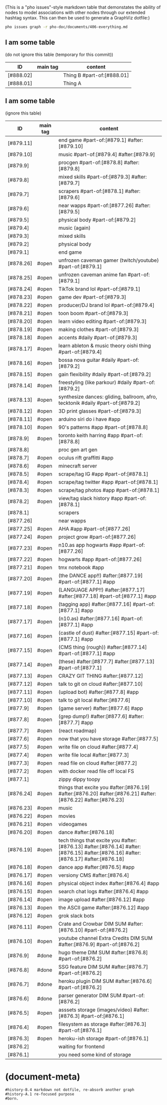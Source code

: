 (This is a "pho issues"-style markdown table that demonstates the ability
of nodes to model associations with other nodes through our extended
hashtag syntax. This can then be used to generate a GraphViz dotfile:)


```bash
pho issues graph -r pho-doc/documents/406-everything.md
```


## I am some table

(do not ignore this table (temporary for this commit))

|ID|main tag|content|
|---|---|---|
|[#888.02]|       | Thing B #part-of:[#888.01]
|[#888.01]|       | Thing A


## I am some table

(ignore this table)

|ID|main tag|content|
|---|---|---|
|[#879.11]|       | end game #part-of:[#879.1] #after:[#879.10]
|[#879.10]|       | music #part-of:[#879.4] #after:[#879.9]
|[#879.9] |       | procgen #part-of:[#878.8] #after:[#879.8]
|[#879.8] |       | mixed skills #part-of:[#879.3] #after:[#879.7]
|[#879.7] |       | scrapers #part-of:[#878.1] #after:[#879.6]
|[#879.6] |       | near wapps #part-of:[#877.26] #after:[#879.5]
|[#879.5] |       | physical body #part-of:[#879.2]
|[#879.4] |       | music (again)
|[#879.3] |       | mixed skills
|[#879.2] |       | physical body
|[#879.1] |       | end game
|[#878.26]| #open | unfrozen caveman gamer (twitch/youtube) #part-of:[#879.1]
|[#878.25]| #open | unfrozen caveman anime fan #part-of:[#879.1]
|[#878.24]| #open | TikTok brand lol #part-of:[#879.1]
|[#878.23]| #open | game dev #part-of:[#879.3]
|[#878.22]| #open | producer/DJ brand lol #part-of:[#879.4]
|[#878.21]| #open | toon boom #part-of:[#879.3]
|[#878.20]| #open | learn video editing #part-of:[#879.3]
|[#878.19]| #open | making clothes #part-of:[#879.3]
|[#878.18]| #open | accents #daily #part-of:[#879.3]
|[#878.17]| #open | learn ableton & music theory oishi thing #part-of:[#879.4]
|[#878.16]| #open | bossa nova guitar #daily #part-of:[#879.2]
|[#878.15]| #open | gain flexibility #daily #part-of:[#879.2]
|[#878.14]| #open | freestyling (like parkour) #daily #part-of:[#879.2]
|[#878.13]| #open | synthesize dances: gliding, ballroom, afro, tecktonik #daily #part-of:[#879.2]
|[#878.12]| #open | 3D print glasses #part-of:[#879.3]
|[#878.11]| #open | arduino siri do i have #app
|[#878.10]| #open | 90's patterns #app #part-of:[#878.8]
|[#878.9] | #open | toronto keith harring #app #part-of:[#878.8]
|[#878.8] |       | proc gen art gen
|[#878.7] | #open | oculus rift graffitti #app
|[#878.6] | #open | minecraft server
|[#878.5] | #open | scrape/tag IG #app #part-of:[#878.1]
|[#878.4] | #open | scrape/tag twitter #app #part-of:[#878.1]
|[#878.3] | #open | scrape/tag photos #app #part-of:[#878.1]
|[#878.2] | #open | view/tag slack history #app #part-of:[#878.1]
|[#878.1] |       | scrapers
|[#877.26]|       | near wapps
|[#877.25]| #open | AHA #app #part-of:[#877.26]
|[#877.24]| #open | project grow #part-of:[#877.26]
|[#877.23]| #open | n10.as app hogwarts #app #part-of:[#877.26]
|[#877.22]| #open | hogwarts #app #part-of:[#877.26]
|[#877.21]| #open | tmx notebook #app
|[#877.20]| #open | (the DANCE app!!) #after:[#877.19] #part-of:[#877.1] #app
|[#877.19]| #open | (LANGUAGE APP!!) #after:[#877.17] #after:[#877.18] #part-of:[#877.1] #app
|[#877.18]| #open | (tagging app) #after:[#877.16] #part-of:[#877.1] #app
|[#877.17]| #open | (n10.as) #after:[#877.16] #part-of:[#877.1] #app
|[#877.16]| #open | (castle of dust) #after:[#877.15] #part-of:[#877.1] #app
|[#877.15]| #open | (CMS thing (rough)) #after:[#877.14] #part-of:[#877.1] #app
|[#877.14]| #open | (these) #after:[#877.7] #after:[#877.13] #part-of:[#877.1]
|[#877.13]| #open | CRAZY GIT THING #after:[#877.12]
|[#877.12]| #open | talk to git on cloud #after:[#877.10]
|[#877.11]| #open | (upload bot) #after:[#877.8] #app
|[#877.10]| #open | talk to git local #after:[#877.6]
|[#877.9] | #open | (game server) #after:[#877.6] #app
|[#877.8] | #open | (grep dump!) #after:[#877.6] #after:[#877.7] #app
|[#877.7] | #open | (react roadmap)
|[#877.6] | #open | now that you have storage #after:[#877.5]
|[#877.5] | #open | write file on cloud #after:[#877.4]
|[#877.4] | #open | write file local #after:[#877.3]
|[#877.3] | #open | read file on cloud #after:[#877.2]
|[#877.2] | #open | with docker read file off local FS
|[#877.1] |       | zippy dippy toopy
|[#876.24]| #open | things that excite you #after:[#876.19] #after:[#876.20] #after:[#876.21] #after:[#876.22] #after:[#876.23] |
|[#876.23]| #open | music |
|[#876.22]| #open | movies |
|[#876.21]| #open | videogames |
|[#876.20]| #open | dance #after:[#876.18] |
|[#876.19]| #open | tech things that excite you #after:[#876.13] #after:[#876.14] #after:[#876.15] #after:[#876.16] #after:[#876.17] #after:[#876.18] |
|[#876.18]| #open | dance app #after:[#876.5] #app
|[#876.17]| #open | versiony CMS #after:[#876.4] |
|[#876.16]| #open | physical object index #after:[#876.4] #app
|[#876.15]| #open | search chat logs #after:[#876.4] #app
|[#876.14]| #open | image upload #after:[#876.12] #app
|[#876.13]| #open | the ASCII game #after:[#876.12] #app
|[#876.12]| #open | grok slack bots |
|[#876.11]| #open | Crate and Crowbar DIM SUM #after:[#876.10]  #part-of:[#876.2] |
|[#876.10]| #open | youtube channel Extra Credits DIM SUM #after:[#876.9]  #part-of:[#876.2] |
|[#876.9]| #done | hugo theme DIM SUM #after:[#876.8]  #part-of:[#876.2] |
|[#876.8]| #done | SSG feature DIM SUM #after:[#876.7]  #part-of:[#876.2] |
|[#876.7]| #done | heroku plugin DIM SUM #after:[#876.6]  #part-of:[#876.2] |
|[#876.6]| #done | parser generator DIM SUM  #part-of:[#876.2] |
|[#876.5]| #open | asssets storage (images/video) #after:[#876.3] #part-of:[#876.1] |
|[#876.4]| #open | filesystem as storage #after:[#876.3] #part-of:[#876.1] |
|[#876.3]| #open | heroku-ish storage #part-of:[#876.1] |
|[#876.2]|       | waiting for frontend |
|[#876.1]|       | you need some kind of storage |




# (document-meta)
```
#history-B.4 markdown not dotfile, re-absorb another graph
#history-A.1 re-focused purpose
#born.
```
